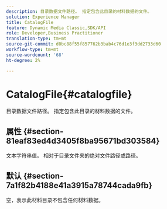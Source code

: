 ```yaml
---
description: 目录数据文件路径。 指定包含此目录的材料数据的文件。
solution: Experience Manager
title: CatalogFile
feature: Dynamic Media Classic,SDK/API
role: Developer,Business Practitioner
translation-type: tm+mt
source-git-commit: d0bc88f55f857762b3bab4c76d1e3f3dd2733d60
workflow-type: tm+mt
source-wordcount: '68'
ht-degree: 2%

---
```



# CatalogFile{#catalogfile}

目录数据文件路径。 指定包含此目录的材料数据的文件。

## 属性 {#section-81eaf83ed4d3405f8ba95671bd303584}

文本字符串值。 相对于目录文件夹的绝对文件路径或路径。

## 默认 {#section-7a1f82b4188e41a3915a78744cada9fb}

空，表示此材料目录不包含任何材料数据。
